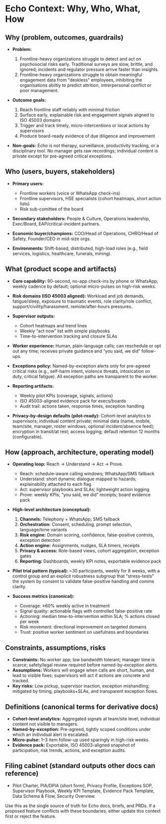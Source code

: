 # Echo Context: Why, Who, What, How

## Why (problem, outcomes, guardrails)

* **Problem:** 
    1. Frontline-heavy organizations struggle to detect and act on psychosocial risks early. Traditional surveys are slow, brittle, and ignored; incidents and regulator pressure arrive faster than insights.
    2. Frontline-heavy organizations struggle to obtain meaningful engagement data from "deskless" employees, inhibiting the organisations abiltiy to predict attrition, intrerpersonal conflict or poor management.   
* **Outcome goals:**

  1. Reach frontline staff reliably with minimal friction
  2. Surface early, explainable risk and engagement signals aligned to ISO 45003 domains
  3. Trigger and track timely, micro-intercentions or local actions by supervisors
  4. Produce board-ready evidence of due diligence and improvement
* **Non-goals:** Echo is not therapy, surveillance, productivity tracking, or a disciplinary tool. No manager gets raw recordings; individual content is private except for pre-agreed critical exceptions.

## Who (users, buyers, stakeholders)

* **Primary users:**

  * Frontline workers (voice or WhatsApp check-ins)
  * Frontline supervisors, HSE specialists (cohort heatmaps, short action lists)
  * Risk sub-comittee of the board
* **Secondary stakeholders:** People & Culture, Operations leadership, Exec/Board, EAP/critical-incident partners.
* **Economic buyer/champions:** COO/Head of Operations, CHRO/Head of Safety, Founder/CEO in mid-size orgs.
* **Environments:** Shift-based, distributed, high-load roles (e.g., field services, logistics, healthcare, funerals, mining).

## What (product scope and artifacts)

* **Core capability:** 90-second, no-app check-ins by phone or WhatsApp, weekly cadence by default; optional micro-pulses on high-risk weeks.
* **Risk domains (ISO 45003 aligned):** Workload and job demands, fatigue/sleep, exposure to traumatic events, role clarity/role conflict, support/civility/harassment, remote/after-hours pressures.
* **Supervisor outputs:**

  * Cohort heatmaps and trend lines
  * Weekly “act now” list with simple playbooks
  * Time-to-intervention tracking and closure SLAs
* **Worker experience:** Human, plain-language calls; can reschedule or opt out any time; receives private guidance and “you said, we did” follow-ups.
* **Exceptions policy:** Named-by-exception alerts only for pre-agreed critical risks (e.g., self-harm intent, violence threats, intoxication on duty, critical fatigue). All exception paths are transparent to the worker.
* **Reporting artifacts:**

  * Weekly pilot KPIs (coverage, signals, actions)
  * ISO 45003-aligned evidence pack for execs/boards
  * Audit trail: actions taken, response times, exception handling
* **Privacy-by-design defaults (pilot-ready):** Cohort-level analytics to supervisors; individual content private; minimal data (name, mobile, team/site, manager, roster windows, optional incident/absence feed); encryption in transit/at rest; access logging; default retention 12 months (configurable).

## How (approach, architecture, operating model)

* **Operating loop:** Reach → Understand → Act → Prove.

  * Reach: schedule-aware calling windows; WhatsApp/SMS fallback
  * Understand: short dynamic dialogue mapped to hazards; explainability attached to each flag
  * Act: supervisor playbooks and SLAs; lightweight action logging
  * Prove: weekly KPIs; “you said, we did” receipts; board evidence pack
* **High-level architecture (conceptual):**

  1. **Channels:** Telephony + WhatsApp; SMS fallback
  2. **Orchestration:** Consent, scheduling, prompt selection, language/tone variants
  3. **Risk engine:** Domain scoring, confidence, false-positive controls, exception detection
  4. **Action engine:** Assignments, nudges, SLA timers, receipts
  5. **Privacy & access:** Role-based views, cohort aggregation, exception gates
  6. **Reporting:** Dashboards, weekly KPI notes, exportable evidence pack
* **Pilot trial pattern (typical):** \~30 participants, weekly for 8 weeks, with a control group and an explicit robustness subgroup that “stress-tests” the system by consent to validate false-positive handling and comms clarity.
* **Success metrics (canonical):**

  * Coverage: ≥60% weekly active in treatment
  * Signal quality: actionable flags with controlled false-positive rate
  * Actioning: median time-to-intervention within SLA; % actions closed per week
  * Risk movement: directional improvement on targeted domains
  * Trust: positive worker sentiment on usefulness and boundaries

## Constraints, assumptions, risks

* **Constraints:** No worker app; low bandwidth tolerant; manager time is scarce; safety/legal review required before named-by-exception alerts.
* **Assumptions:** Workers will engage when calls are short, human, and lead to visible fixes; supervisors will act if actions are concrete and tracked.
* **Key risks:** Low pickup, supervisor inaction, exception mishandling; mitigated by timing, playbooks+SLAs, and transparent exception flows.

## Definitions (canonical terms for derivative docs)

* **Cohort-level analytics:** Aggregated signals at team/site level; individual content not visible to managers.
* **Named-by-exception:** Pre-agreed, tightly scoped conditions under which an individual alert is escalated.
* **Micro-pulse:** 1–3 item follow-up used sparingly in high-risk weeks.
* **Evidence pack:** Exportable, ISO 45003-aligned snapshot of participation, risk trends, actions, and exception audits.

## Filing cabinet (standard outputs other docs can reference)

* Pilot Charter, PIA/DPIA (short form), Privacy Profile, Exceptions SOP, Supervisor Playbook, Weekly KPI Template, Evidence Pack Template, Data Schema & Flow, Security Overview.

Use this as the single source of truth for Echo docs, briefs, and PRDs. If a proposed feature conflicts with these boundaries, either update this context first or reject the feature.
